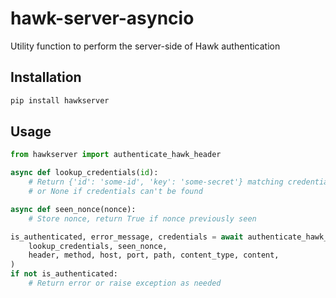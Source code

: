 # hawk-server-asyncio

Utility function to perform the server-side of Hawk authentication


## Installation

```bash
pip install hawkserver
```


## Usage

```python
from hawkserver import authenticate_hawk_header

async def lookup_credentials(id):
    # Return {'id': 'some-id', 'key': 'some-secret'} matching credentials,
    # or None if credentials can't be found

async def seen_nonce(nonce):
    # Store nonce, return True if nonce previously seen

is_authenticated, error_message, credentials = await authenticate_hawk_header(
    lookup_credentials, seen_nonce,
    header, method, host, port, path, content_type, content,
)
if not is_authenticated:
    # Return error or raise exception as needed
```
